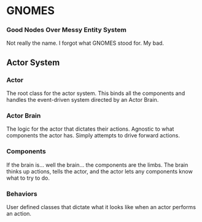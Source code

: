 # GNOMES
### Good Nodes Over Messy Entity System
Not really the name. I forgot what GNOMES stood for. My bad.
## Actor System
### Actor
The root class for the actor system. This binds all the components and handles the event-driven system directed by an Actor Brain.
### Actor Brain
The logic for the actor that dictates their actions. Agnostic to what components the actor has. Simply attempts to drive forward actions.
### Components
If the brain is... well the brain... the components are the limbs. The brain thinks up actions, tells the actor, and the actor lets any components know what to try to do.
### Behaviors
User defined classes that dictate what it looks like when an actor performs an action.